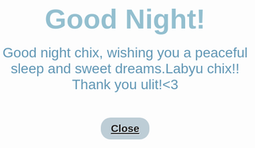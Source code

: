 <!DOCTYPE html>
<html>
<head>
	<title>Good Night and Thank You</title>
	<meta name="viewport" content="width=device-width, initial-scale=1">
	<style>
		body {
			background-image: url('https://media.giphy.com/media/tQgB6lM6XCle8/giphy.gif');
			background-size: cover;
			background-repeat: no-repeat;
			font-family: Arial, sans-serif;
			padding: 0;
			margin: 0;
		}
		.container {
			display: flex;
			flex-direction: column;
			align-items: center;
			justify-content: center;
			height: 100vh;
		}
		h1 {
			font-size: 4em;
			margin: 0;
			text-align: center;
			font-weight: bold;
			text-shadow: 2px 2px #fff;
			color: #93BFCF;
		}
		p {
			font-size: 2em;
			margin: 0;
			text-align: center;
			margin-top: 20px;
			text-shadow: 1px 1px #fff;
			color: #6096B4;
		}
		button {
			background-color: #BDCDD6;
			color: #6096B4;
			border: none;
			border-radius: 20px;
			padding: 10px 20px;
			font-size: 1.5em;
			font-weight: bold;
			margin-top: 50px;
			cursor: pointer;
			text-shadow: 1px 1px #fff;
		}
	</style>
</head>
<body>
	<div class="container">
		<h1>Good Night!</h1>
		<p>Good night chix, wishing you a peaceful sleep and sweet dreams.Labyu chix!! Thank you ulit!<3</p>
		<button><a href="http://example.com">Close</a></button>
	</div>
</body>
</html>
